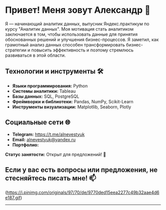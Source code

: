 # Привет! Меня зовут Александр 👋

Я — начинающий аналитик данных, выпусник Яндекс.практикум по курсу "Аналитик данных". Моя мотивация стать аналитиком заключается в том, чтобы использовать данные для принятия обоснованных решений и улучшения бизнес-процессов. Я заметил, как грамотный анализ данных способен трансформировать бизнес-стратегии и повысить эффективность и поэтому стремлюсь развиваться в этой области.

## Технологии и инструменты 🛠️

- **Языки программирования:** Python
- **Системы аналитики:**  Tableau
- **Базы данных:** SQL, PostgreSQL
- **Фреймворки и библиотеки:** Pandas, NumPy, Scikit-Learn
- **Инструменты визуализации:** Matplotlib, Seaborn, Plotly

## Социальные сети 🌐

- **Telegram:** https://t.me/alnevestyuk
- **Email:** alnevestyuk@yandex.ru
- **Портфолио:** 

**Статус занятости:** Открыт для предложений! 🚀

## Если у вас есть вопросы или предложения, не стесняйтесь писать мне! 📫
(https://i.pinimg.com/originals/97/70/de/9770ded15eea2277c49b32aae4d6e187.gif)

---
